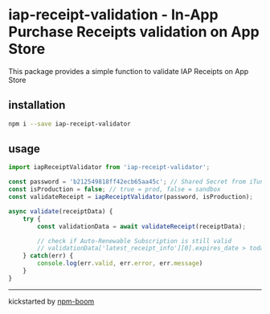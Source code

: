# iap-receipt-validation - In-App Purchase Receipts validation on App Store

This package provides a simple function to validate IAP Receipts on App Store

## installation

```sh
npm i --save iap-receipt-validator
```


## usage
```js
import iapReceiptValidator from 'iap-receipt-validator';

const password = 'b212549818ff42ecb65aa45c'; // Shared Secret from iTunes connect
const isProduction = false; // true = prod, false = sandbox
const validateReceipt = iapReceiptValidator(password, isProduction);

async validate(receiptData) {
    try {
        const validationData = await validateReceipt(receiptData);

        // check if Auto-Renewable Subscription is still valid
        // validationData['latest_receipt_info'][0].expires_date > today
    } catch(err) {
        console.log(err.valid, err.error, err.message)
    }
}
```

---
kickstarted by [npm-boom][npm-boom]

[npm-boom]: https://github.com/reergymerej/npm-boom
